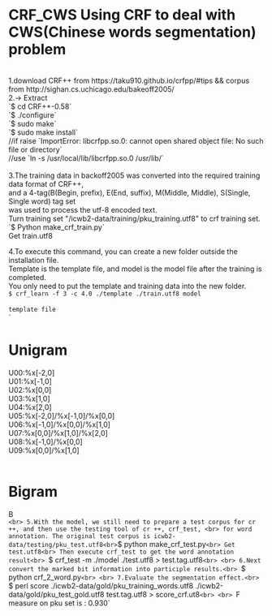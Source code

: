 # CRF_CWS Using CRF to deal with CWS(Chinese words segmentation) problem
<br>
1.download CRF++ from https://taku910.github.io/crfpp/#tips   &&  corpus from http://sighan.cs.uchicago.edu/bakeoff2005/ <br>
2.-> Extract  <br>
`$ cd CRF++-0.58` <br>
`$ ./configure` <br>
`$ sudo make` <br>
`$ sudo make install`<br>
//if raise `ImportError: libcrfpp.so.0: cannot open shared object file: No such file or directory`<br>
//use `ln -s /usr/local/lib/libcrfpp.so.0 /usr/lib/`<br>
<br>
3.The training data in backoff2005 was converted into the required training data format of CRF++, <br>
and a 4-tag(B(Begin, prefix), E(End, suffix), M(Middle, Middle), S(Single, Single word) tag set <br>
was used to process the utf-8 encoded text.<br>
Turn training set "/icwb2-data/training/pku_training.utf8" to crf training set.<br>
`$ Python make_crf_train.py`<br>
Get train.utf8<br>

4.To execute this command, you can create a new folder outside the installation file. <br>
Template is the template file, and model is the model file after the training is completed. <br>
You only need to put the template and training data into the new folder.<br>
`$ crf_learn -f 3 -c 4.0 ./template ./train.utf8 model`<br>
<br>
`template file`<br>
`
# Unigram<br>
U00:%x[-2,0]<br>
U01:%x[-1,0]<br>
U02:%x[0,0]<br>
U03:%x[1,0]<br>
U04:%x[2,0]<br>
U05:%x[-2,0]/%x[-1,0]/%x[0,0]<br>
U06:%x[-1,0]/%x[0,0]/%x[1,0]<br>
U07:%x[0,0]/%x[1,0]/%x[2,0]<br>
U08:%x[-1,0]/%x[0,0]<br>
U09:%x[0,0]/%x[1,0]<br>
<br>
# Bigram<br>
B<br>
`
<br>
5.With the model, we still need to prepare a test corpus for cr ++, and then use the testing tool of cr ++, crf_test, <br>
for word annotation. The original test corpus is icwb2-data/testing/pku_test.utf8<br>
`$ python make_crf_test.py`<br>
Get test.utf8<br>
Then execute crf_test to get the word annotation result<br>
`$ crf_test -m ./model  ./test.utf8 > test.tag.utf8`<br>
<br>
6.Next convert the marked bit information into participle results.<br>
`$ python crf_2_word.py`<br>
<br>
7.Evaluate the segmentation effect.<br>
`$ perl score ./icwb2-data/gold/pku_training_words.utf8 ./icwb2-data/gold/pku_test_gold.utf8 test.tag.utf8 > score_crf.ut8`<br>
<br>
`F measure on pku set is : 0.930`<br>
